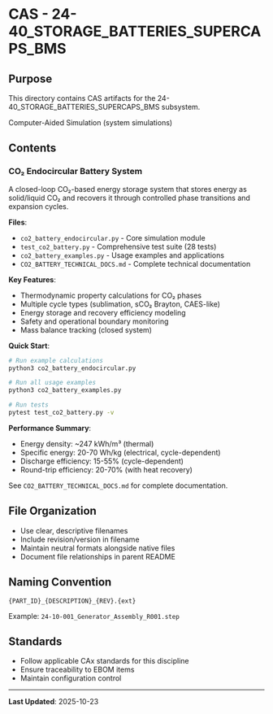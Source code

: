 # CAS - 24-40_STORAGE_BATTERIES_SUPERCAPS_BMS

## Purpose

This directory contains CAS artifacts for the 24-40_STORAGE_BATTERIES_SUPERCAPS_BMS subsystem.

Computer-Aided Simulation (system simulations)

## Contents

### CO₂ Endocircular Battery System

A closed-loop CO₂-based energy storage system that stores energy as solid/liquid CO₂ and recovers it through controlled phase transitions and expansion cycles.

**Files**:
- `co2_battery_endocircular.py` - Core simulation module
- `test_co2_battery.py` - Comprehensive test suite (28 tests)
- `co2_battery_examples.py` - Usage examples and applications
- `CO2_BATTERY_TECHNICAL_DOCS.md` - Complete technical documentation

**Key Features**:
- Thermodynamic property calculations for CO₂ phases
- Multiple cycle types (sublimation, sCO₂ Brayton, CAES-like)
- Energy storage and recovery efficiency modeling
- Safety and operational boundary monitoring
- Mass balance tracking (closed system)

**Quick Start**:
```bash
# Run example calculations
python3 co2_battery_endocircular.py

# Run all usage examples
python3 co2_battery_examples.py

# Run tests
pytest test_co2_battery.py -v
```

**Performance Summary**:
- Energy density: ~247 kWh/m³ (thermal)
- Specific energy: 20-70 Wh/kg (electrical, cycle-dependent)
- Discharge efficiency: 15-55% (cycle-dependent)
- Round-trip efficiency: 20-70% (with heat recovery)

See `CO2_BATTERY_TECHNICAL_DOCS.md` for complete documentation.

## File Organization

- Use clear, descriptive filenames
- Include revision/version in filename
- Maintain neutral formats alongside native files
- Document file relationships in parent README

## Naming Convention

```
{PART_ID}_{DESCRIPTION}_{REV}.{ext}
```

Example: `24-10-001_Generator_Assembly_R001.step`

## Standards

- Follow applicable CAx standards for this discipline
- Ensure traceability to EBOM items
- Maintain configuration control

---

**Last Updated**: 2025-10-23
